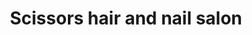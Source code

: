 ---
title: "Scissors hair and nail salon"
url: /robbinsville/scissors-hair-and-nail-salon/
shop: Kosmetik
---
